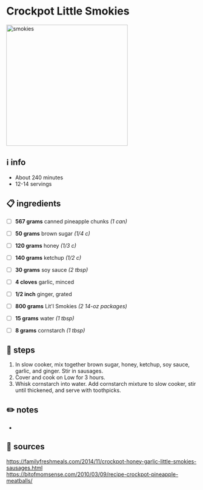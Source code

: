 # Crockpot Little Smokies  
<img src="https://g4t5m8n4.rocketcdn.me/wp-content/uploads/2020/01/IMG_3702.jpg" alt="smokies" width="320"/>  

## ℹ️ info  
* About 240 minutes  
* 12-14 servings  

## 📋 ingredients  
- [ ] **567	grams**	canned pineapple chunks *(1 can)*
- [ ] **50	grams**	brown sugar *(1/4 c)*
- [ ] **120	grams**	honey *(1/3 c)*
- [ ] **140	grams**	ketchup *(1/2 c)*
- [ ] **30	grams**	soy sauce *(2 tbsp)*
- [ ] **4	cloves**	garlic, minced
- [ ] **1/2	inch**	ginger, grated
- [ ] **800	grams**	Lit'l Smokies *(2 14-oz packages)*
- [ ] **15	grams**	water *(1 tbsp)*
- [ ] **8	grams**	cornstarch *(1 tbsp)*


## 🔪 steps  
1. In slow cooker, mix together brown sugar, honey, ketchup, soy sauce, garlic, and ginger. Stir in sausages.
2. Cover and cook on Low for 3 hours.
3. Whisk cornstarch into water. Add cornstarch mixture to slow cooker, stir until thickened, and serve with toothpicks.

## ✏️ notes  
* 

## 🔗 sources  
https://familyfreshmeals.com/2014/11/crockpot-honey-garlic-little-smokies-sausages.html  
https://bitofmomsense.com/2010/03/09/recipe-crockpot-pineapple-meatballs/  

